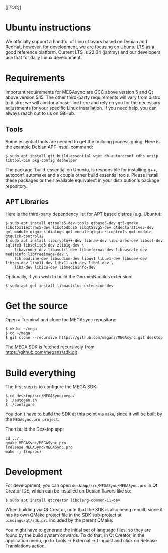 [[_TOC_]]

# Ubuntu instructions

We officially support a handful of Linux flavors based on Debian and RedHat,
however, for development, we are focusing on Ubuntu LTS as a good reference platform.
Current LTS is 22.04 (jammy) and our developers use that for daily Linux development.

# Requirements

Important requirements for MEGAsync are GCC above version 5 and Qt above version 5.15. The
other third-party requirements will vary from distro to distro; we will aim for a
base-line here and rely on you for the necessary adjustments for your specific Linux
installation. If you need help, you can always reach out to us on GitHub.

## Tools

Some essential tools are needed to get the building process going. Here is the
example Debian APT install command:

```
$ sudo apt install git build-essential wget dh-autoreconf cdbs unzip libtool-bin pkg-config debhelper
```

The package `build-essential on Ubuntu, is responsible for installing g++, autoconf, automake and a couple other build essential tools. Please install these packages or their available equivalent in your distribution's package repository.

## APT Libraries

Here is the third-party dependency list for APT based distros (e.g. Ubuntu):
```
$ sudo apt install qttools5-dev-tools qtbase5-dev qt5-qmake libqt5x11extras5-dev libqt5dbus5 libqt5svg5-dev qtdeclarative5-dev qml-module-qtquick-dialogs qml-module-qtquick-controls qml-module-qtquick-controls2
$ sudo apt install libcrypto++-dev libraw-dev libc-ares-dev libssl-dev sqlite3 libsqlite3-dev zlib1g-dev \
    libavcodec-dev libavutil-dev libavformat-dev libswscale-dev mediainfo libfreeimage-dev \
    libreadline-dev libsodium-dev libuv1 libuv1-dev libudev-dev libzen-dev libx11-dev libx11-xcb-dev libgl-dev \
    libz-dev libicu-dev libmediainfo-dev
```
Optionally, if you wish to build the Gnome\Nautilus extension:

```
$ sudo apt-get install libnautilus-extension-dev
```

# Get the source

Open a Terminal and clone the MEGAsync repository:
```
$ mkdir ~/mega
$ cd ~/mega
$ git clone --recursive https://github.com/meganz/MEGAsync.git desktop
```
The MEGA SDK is fetched recursively from https://github.com/meganz/sdk.git

# Build everything

The first step is to configure the MEGA SDK:
```
$ cd desktop/src/MEGASync/mega/
$ ./autogen.sh
$ ./configure
```
You don't have to build the SDK at this point via `make`, since it will be built by the `MEGAsync.pro project`.

Then build the Desktop app:
```
cd ../..
qmake MEGASync/MEGASync.pro
lrelease MEGASync/MEGASync.pro
make -j $(nproc)
```

# Development

For development, you can open `desktop/src/MEGASync/MEGASync.pro` in Qt Creator
IDE, which can be installed on Debian flavors like so:
```
$ sudo apt install qtcreator libclang-common-11-dev
```

When building via Qt Creator, note that the SDK is also being rebuilt, since it has its
own QMake project file in the SDK sub-project at `bindings/qt/sdk.pri` included by the
parent QMake.

You might have to generate the initial set of language files, so they are found by the
build system onwards. To do that, in Qt Creator, in the application menu, go to Tools ->
External -> Linguist and click on Release Translations action.

